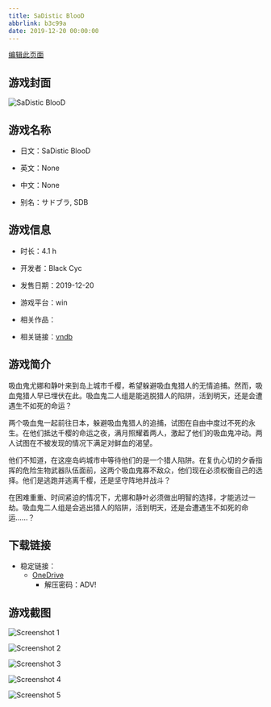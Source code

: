 ```yaml
---
title: SaDistic BlooD
abbrlink: b3c99a
date: 2019-12-20 00:00:00
---
```

[编辑此页面](https://github.com/ACG-3/ADV3-source/blob/main/source/_posts/games/SaDistic%20BlooD.md)

## 游戏封面

![SaDistic BlooD](https://pan.timero.xyz/onedrive/img_lib_001/SaDistic%20BlooD_cover.avif)


## 游戏名称

- 日文：SaDistic BlooD
- 英文：None
- 中文：None

- 别名：サドブラ, SDB


## 游戏信息

- 时长：4.1 h
- 开发者：Black Cyc
- 发售日期：2019-12-20
- 游戏平台：win
- 相关作品：

- 相关链接：[vndb](https://vndb.org/v26721)


## 游戏简介

吸血鬼尤娜和静叶来到岛上城市千樱，希望躲避吸血鬼猎人的无情追捕。然而，吸血鬼猎人早已埋伏在此。吸血鬼二人组是能逃脱猎人的陷阱，活到明天，还是会遭遇生不如死的命运？

两个吸血鬼一起前往日本，躲避吸血鬼猎人的追捕，试图在自由中度过不死的永生。在他们抵达千樱的命运之夜，满月照耀着两人，激起了他们的吸血鬼冲动。两人试图在不被发现的情况下满足对鲜血的渴望。

他们不知道，在这座岛屿城市中等待他们的是一个猎人陷阱。在复仇心切的夕香指挥的危险生物武器队伍面前，这两个吸血鬼寡不敌众，他们现在必须权衡自己的选择。他们是逃跑并逃离千樱，还是坚守阵地并战斗？

在困难重重、时间紧迫的情况下，尤娜和静叶必须做出明智的选择，才能逃过一劫。吸血鬼二人组是会逃出猎人的陷阱，活到明天，还是会遭遇生不如死的命运......？




## 下载链接

- 稳定链接：
    - [OneDrive](https://pan.timero.xyz/onedrive/adv_lib_001/SaDistic%20BlooD)
        - 解压密码：ADV!



## 游戏截图


![Screenshot 1](https://pan.timero.xyz/onedrive/img_lib_001/SaDistic%20BlooD_Screenshot_1.avif)

![Screenshot 2](https://pan.timero.xyz/onedrive/img_lib_001/SaDistic%20BlooD_Screenshot_2.avif)

![Screenshot 3](https://pan.timero.xyz/onedrive/img_lib_001/SaDistic%20BlooD_Screenshot_3.avif)

![Screenshot 4](https://pan.timero.xyz/onedrive/img_lib_001/SaDistic%20BlooD_Screenshot_4.avif)

![Screenshot 5](https://pan.timero.xyz/onedrive/img_lib_001/SaDistic%20BlooD_Screenshot_5.avif)

